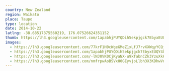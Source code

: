 ```yaml
---
country: New Zealand
region: Waikato
place: Taupo
type: location
date: 2014-10-22
latlng: -38.68517375560219, 176.07526624351152
thumb: https://lh3.googleusercontent.com/1apabhjPUYQDih5ekpjgck7EbyxEUQY4Qc6nzENxo6txbS52SwnOba01zhCodOvzjCL7ywgPec5APBNqAnvMjLt_BK5IhQnGyv5A9GlE9KJ3k-9OdQhZ8cbaO2k9dlhZUnYpOIAn14k
images:
  - https://lh3.googleusercontent.com/77krF1H0cWgeGMeZ1xLfJ7rvXXWqyYCQjPTCowjJhEff7Ehh3HvC-wF20I2JUg89NzdY3aqc2sMNBPis5q0CA5IHc7tTYI4Q5ZM-kZTadl5SVbFD83q32ub6rXiXKN7F_AnNAl55HsE
  - https://lh3.googleusercontent.com/1apabhjPUYQDih5ekpjgck7EbyxEUQY4Qc6nzENxo6txbS52SwnOba01zhCodOvzjCL7ywgPec5APBNqAnvMjLt_BK5IhQnGyv5A9GlE9KJ3k-9OdQhZ8cbaO2k9dlhZUnYpOIAn14k
  - https://lh3.googleusercontent.com/-lNJ0VK0CjKyaNX-u9kTabnCZk3YzuXkHcFESupoLCvYBdlAMd04xJhsxyo9QcqINWRrTEh_6DeoYZvx-ctVqxS-LgAriZCffmF8uyBtCh8XIeXiaViy8gClo8SEZTi3OEyCClEY9CY
  - https://lh3.googleusercontent.com/nmfrpwAoBSVxH0GEyvjoLlbh3X3KDhwVn06anwRyyKmC_4D3x6VXTBAYf6pyc4JVrK0pBLPYSh1gyw7-pmWNe-8VH6Xi0MA6qmB5PBt8R8R2fWdXS-Dfafc3yjlohFOrfTXhApbEmNs
---
```

